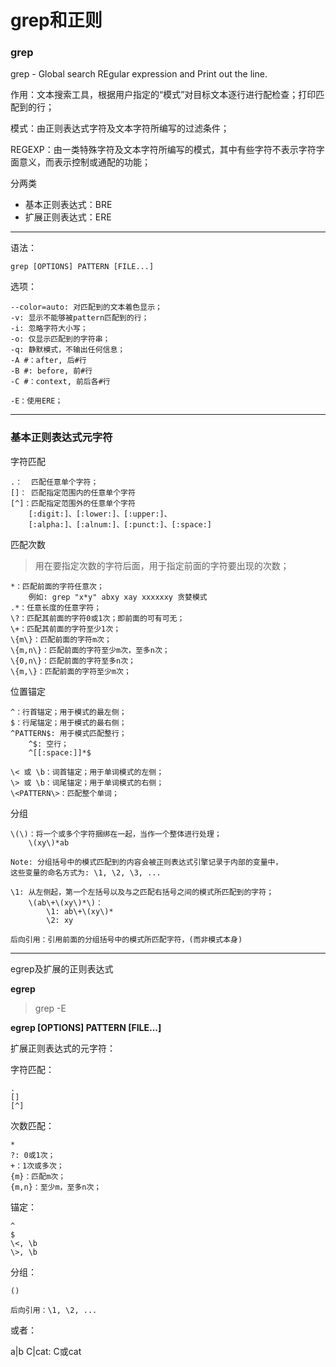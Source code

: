 # grep和正则

### grep

grep - Global search REgular expression and Print out the line.

作用：文本搜索工具，根据用户指定的“模式”对目标文本逐行进行配检查；打印匹配到的行；

模式：由正则表达式字符及文本字符所编写的过滤条件；

REGEXP：由一类特殊字符及文本字符所编写的模式，其中有些字符不表示字符字面意义，而表示控制或通配的功能；

分两类

- 基本正则表达式：BRE
- 扩展正则表达式：ERE

---

语法：

	grep [OPTIONS] PATTERN [FILE...]

选项：

	--color=auto: 对匹配到的文本着色显示；
	-v: 显示不能够被pattern匹配到的行；
	-i: 忽略字符大小写；
	-o: 仅显示匹配到的字符串；
	-q: 静默模式，不输出任何信息；
	-A #：after, 后#行
	-B #: before, 前#行
	-C #：context, 前后各#行

	-E：使用ERE；

---

### 基本正则表达式元字符

字符匹配
```
.：  匹配任意单个字符；
[]： 匹配指定范围内的任意单个字符
[^]：匹配指定范围外的任意单个字符
	[:digit:]、[:lower:]、[:upper:]、
	[:alpha:]、[:alnum:]、[:punct:]、[:space:]
```
匹配次数

>用在要指定次数的字符后面，用于指定前面的字符要出现的次数；

```
*：匹配前面的字符任意次；
	例如: grep "x*y" abxy xay xxxxxxy 贪婪模式
.*：任意长度的任意字符；
\?：匹配其前面的字符0或1次；即前面的可有可无；
\+：匹配其前面的字符至少1次；
\{m\}：匹配前面的字符m次；
\{m,n\}：匹配前面的字符至少m次，至多n次；
\{0,n\}：匹配前面的字符至多n次；
\{m,\}：匹配前面的字符至少m次；
```

位置锚定
```
^：行首锚定；用于模式的最左侧；
$：行尾锚定；用于模式的最右侧；
^PATTERN$: 用于模式匹配整行；
	^$: 空行；
	^[[:space:]]*$

\< 或 \b：词首锚定；用于单词模式的左侧；
\> 或 \b：词尾锚定；用于单词模式的右侧；
\<PATTERN\>：匹配整个单词；
```

分组
```
\(\)：将一个或多个字符捆绑在一起，当作一个整体进行处理；
	\(xy\)*ab

Note: 分组括号中的模式匹配到的内容会被正则表达式引擎记录于内部的变量中，
这些变量的命名方式为: \1, \2, \3, ...

\1: 从左侧起，第一个左括号以及与之匹配右括号之间的模式所匹配到的字符；
	\(ab\+\(xy\)*\)：
		\1: ab\+\(xy\)*
		\2: xy

后向引用：引用前面的分组括号中的模式所匹配字符，(而非模式本身)
```

---

egrep及扩展的正则表达式

**egrep**
> grep -E

**egrep [OPTIONS] PATTERN [FILE...]**

扩展正则表达式的元字符：

字符匹配：

	.
	[]
	[^]

次数匹配：

	*
	?: 0或1次；
	+：1次或多次；
	{m}：匹配m次；
	{m,n}：至少m，至多n次；

锚定：

	^
	$
	\<, \b
	\>, \b

分组：

	()

	后向引用：\1, \2, ...

或者：

a|b
	C|cat: C或cat
